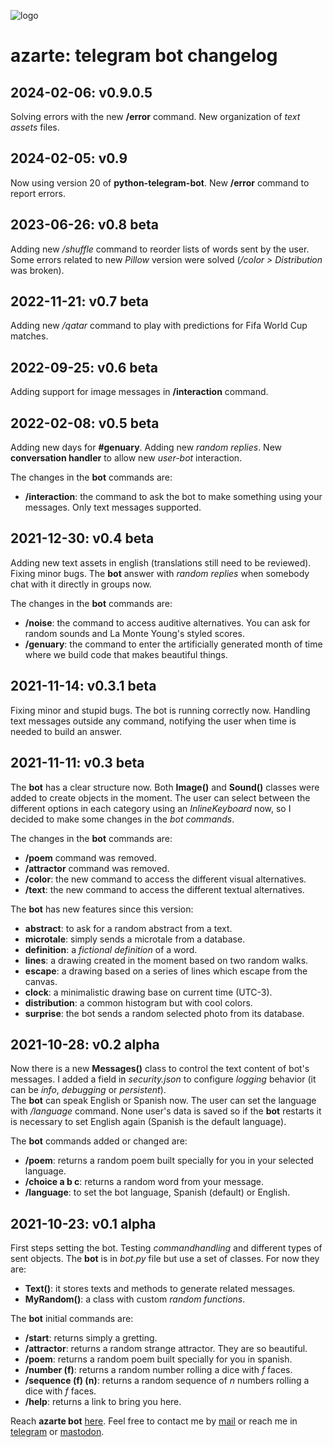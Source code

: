 ![logo](https://gitlab.com/azarte/azarte.gitlab.io/-/raw/master/public/assets/img/logo_64.png)

# azarte: telegram bot changelog

## 2024-02-06: v0.9.0.5

Solving errors with the new **/error** command. New organization of *text assets* files.  

## 2024-02-05: v0.9

Now using version 20 of **python-telegram-bot**. New **/error** command to report errors.  

## 2023-06-26: v0.8 beta

Adding new */shuffle* command to reorder lists of words sent by the user. Some errors related
to new *Pillow* version were solved (*/color > Distribution* was broken).  

## 2022-11-21: v0.7 beta

Adding new */qatar* command to play with predictions for Fifa World Cup matches.  

## 2022-09-25: v0.6 beta

Adding support for image messages in **/interaction** command.

## 2022-02-08: v0.5 beta

Adding new days for **#genuary**. Adding new *random replies*. New **conversation handler** to allow new
*user-bot* interaction.

The changes in the **bot** commands are:

- **/interaction**: the command to ask the bot to make something using your messages. Only text messages supported.  

## 2021-12-30: v0.4 beta

Adding new text assets in english (translations still need to be reviewed). Fixing minor bugs. The **bot**
answer with *random replies* when somebody chat with it directly in groups now.    

The changes in the **bot** commands are:

- **/noise**: the command to access auditive alternatives. You can ask for random sounds and La Monte Young's styled
scores.  
- **/genuary**: the command to enter the artificially generated month of time where we build code that makes beautiful
things.  

## 2021-11-14: v0.3.1 beta

Fixing minor and stupid bugs. The bot is running correctly now. Handling text messages outside any command,
notifying the user when time is needed to build an answer.

## 2021-11-11: v0.3 beta

The **bot** has a clear structure now. Both **Image()** and **Sound()** classes were added to create
objects in the moment. The user can select between the different options in each category using an
*InlineKeyboard* now, so I decided to make some changes in the *bot commands*.

The changes in the **bot** commands are:

- **/poem** command was removed.
- **/attractor** command was removed.
- **/color**: the new command to access the different visual alternatives.
- **/text**: the new command to access the different textual alternatives.  

The **bot** has new features since this version:

- **abstract**: to ask for a random abstract from a text.
- **microtale**: simply sends a microtale from a database.
- **definition**: a *fictional definition* of a word.
- **lines**: a drawing created in the moment based on two random walks.
- **escape**: a drawing based on a series of lines which escape from the canvas.
- **clock**: a minimalistic drawing base on current time (UTC-3).
- **distribution**: a common histogram but with cool colors.
- **surprise**: the bot sends a random selected photo from its database.


## 2021-10-28: v0.2 alpha

Now there is a new **Messages()** class to control the text content of bot's messages. I added a field
in *security.json* to configure *logging* behavior (it can be *info*, *debugging* or *persistent*).  
The **bot** can speak English or Spanish now. The user can set the language with */language* command.
None user's data is saved so if the **bot** restarts it is necessary to set English again (Spanish is
the default language).  

The **bot** commands added or changed are:

- **/poem**: returns a random poem built specially for you in your selected language.  
- **/choice a b c**: returns a random word from your message.
- **/language**: to set the bot language, Spanish (default) or English.

## 2021-10-23: v0.1 alpha

First steps setting the bot. Testing *commandhandling* and different types of sent objects. The **bot** is in
*bot.py* file but use a set of classes. For now they are:

- **Text()**: it stores texts and methods to generate related messages.  
- **MyRandom()**: a class with custom *random functions*.  

The **bot** initial commands are:

- **/start**: returns simply a gretting.  
- **/attractor**: returns a random strange attractor. They are so beautiful.  
- **/poem**: returns a random poem built specially for you in spanish.  
- **/number (f)**: returns a random number rolling a dice with *f* faces.  
- **/sequence (f) (n)**: returns a random sequence of *n* numbers rolling a dice with *f* faces.  
- **/help**: returns a link to bring you here.  

Reach **azarte bot** [here](https://t.me/azarte_bot).
Feel free to contact me by [mail](mailto:rodrigovalla@protonmail.ch) or reach me in
[telegram](https://t.me/rvalla) or [mastodon](https://fosstodon.org/@rvalla).
